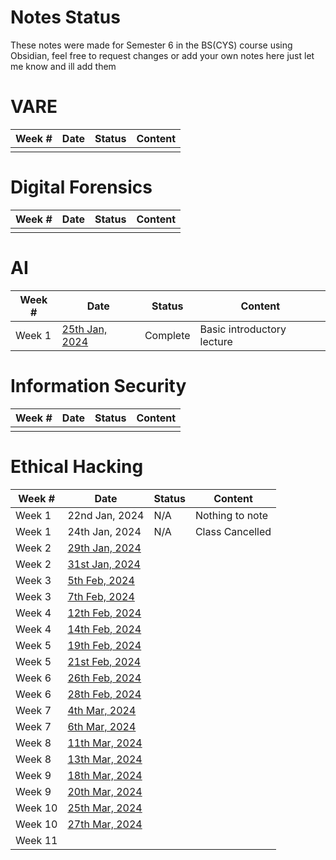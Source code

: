 # Notes Status

These notes were made for Semester 6 in the BS(CYS) course using Obsidian, feel free to request changes or add your own notes here just let me know and ill add them

# VARE

| Week # | Date | Status | Content |
| ------ | ---- | ------ | ------- |
|        |      |        |         |
# Digital Forensics

| Week # | Date | Status | Content |
| ------ | ---- | ------ | ------- |
|        |      |        |         |

# AI

| Week # | Date                                          | Status   | Content |
| ------ | --------------------------------------------- | -------- | ------- |
| Week 1 | [25th Jan, 2024](AI/1_AI_25th_Jan,%202024.md) | Complete | Basic introductory lecture        |

# Information Security

| Week # | Date | Status | Content |
| ------ | ---- | ------ | ------- |
|        |      |        |         |

# Ethical Hacking

| Week #  | Date                                                                         | Status | Content         |
| ------- | ---------------------------------------------------------------------------- | ------ | --------------- |
| Week 1  | 22nd Jan, 2024                                                               | N/A    | Nothing to note |
| Week 1  | 24th Jan, 2024                                                               | N/A    | Class Cancelled |
| Week 2  | [29th Jan, 2024](Ethical%20Hacking/1_Ethical%20Hacking_29th_Jan,%202024.md)  |        |                 |
| Week 2  | [31st Jan, 2024](Ethical%20Hacking/2_Ethical%20Hacking_31st_Jan,%202024.md)  |        |                 |
| Week 3  | [5th Feb, 2024](Ethical%20Hacking/3_Ethical%20Hacking_5th_Feb,%202024.md)    |        |                 |
| Week 3  | [7th Feb, 2024](Ethical%20Hacking/4_Ethical%20Hacking_7th_Feb,%202024.md)    |        |                 |
| Week 4  | [12th Feb, 2024](Ethical%20Hacking/5_Ethical%20Hacking_12th_Feb,%202024.md)  |        |                 |
| Week 4  | [14th Feb, 2024](Ethical%20Hacking/6_Ethical%20Hacking_14th_Feb,%202024.md)  |        |                 |
| Week 5  | [19th Feb, 2024](Ethical%20Hacking/7_Ethical%20Hacking_19th_Feb,%202024.md)  |        |                 |
| Week 5  | [21st Feb, 2024](Ethical%20Hacking/8_Ethical%20Hacking_21st_Feb,%202024.md)  |        |                 |
| Week 6  | [26th Feb, 2024](Ethical%20Hacking/9_Ethical%20Hacking_26th_Feb,%202024.md)  |        |                 |
| Week 6  | [28th Feb, 2024](Ethical%20Hacking/10_Ethical%20Hacking_28th_Feb,%202024.md) |        |                 |
| Week 7  | [4th Mar, 2024](Ethical%20Hacking/11_Ethical%20Hacking_4th_Mar,%202024.md)   |        |                 |
| Week 7  | [6th Mar, 2024](Ethical%20Hacking/12_Ethical%20Hacking_6th_Mar,%202024.md)   |        |                 |
| Week 8  | [11th Mar, 2024](Ethical%20Hacking/13_Ethical%20Hacking_11th_Mar,%202024.md) |        |                 |
| Week 8  | [13th Mar, 2024](Ethical%20Hacking/14_Ethical%20Hacking_13th_Mar,%202024.md) |        |                 |
| Week 9  | [18th Mar, 2024](Ethical%20Hacking/15_Ethical%20Hacking_18th_Mar,%202024.md) |        |                 |
| Week 9  | [20th Mar, 2024](Ethical%20Hacking/16_Ethical%20Hacking_20th_Mar,%202024.md) |        |                 |
| Week 10 | [25th Mar, 2024](Ethical%20Hacking/17_Ethical%20Hacking_25th_Mar,%202024.md) |        |                 |
| Week 10 | [27th Mar, 2024](Ethical%20Hacking/18_Ethical%20Hacking_27th_Mar,%202024.md) |        |                 |
| Week 11 |                                                                              |        |                 |